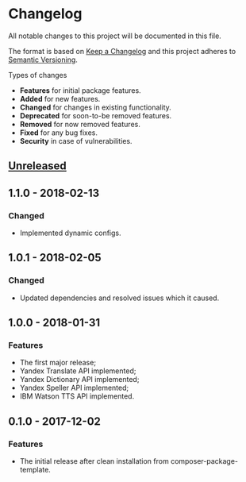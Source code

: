 # Changelog
All notable changes to this project will be documented in this file.

The format is based on [Keep a Changelog](http://keepachangelog.com/en/1.0.0/)
and this project adheres to [Semantic Versioning](http://semver.org/spec/v2.0.0.html).

Types of changes

* **Features** for initial package features.
* **Added** for new features.
* **Changed** for changes in existing functionality.
* **Deprecated** for soon-to-be removed features.
* **Removed** for now removed features.
* **Fixed** for any bug fixes.
* **Security** in case of vulnerabilities.

## [Unreleased]

## 1.1.0 - 2018-02-13

### Changed
* Implemented dynamic configs.

## 1.0.1 - 2018-02-05

### Changed
* Updated dependencies and resolved issues which it caused.

## 1.0.0 - 2018-01-31

### Features
* The first major release;
* Yandex Translate API implemented;
* Yandex Dictionary API implemented;
* Yandex Speller API implemented;
* IBM Watson TTS API implemented.

## 0.1.0 - 2017-12-02

### Features
* The initial release after clean installation from composer-package-template.

[Unreleased]: https://github.com/GinoPane/composer-package-template/compare/v1.0.1...HEAD
